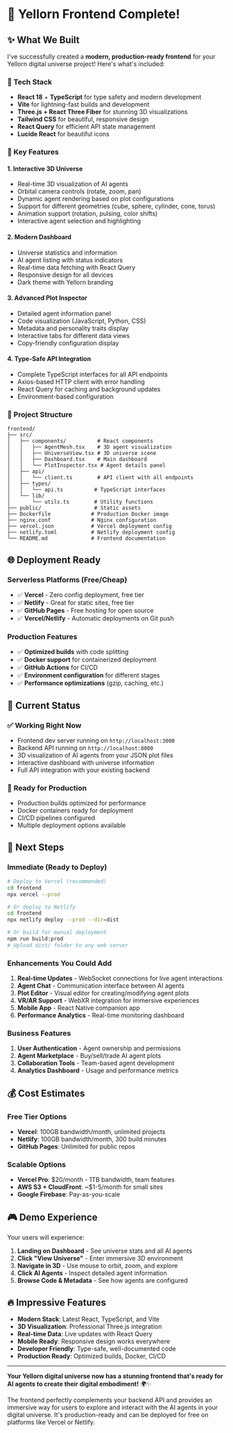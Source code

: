 # 🎉 Yellorn Frontend Complete! 

## ✨ What We Built

I've successfully created a **modern, production-ready frontend** for your Yellorn digital universe project! Here's what's included:

### 🚀 Tech Stack
- **React 18** + **TypeScript** for type safety and modern development
- **Vite** for lightning-fast builds and development
- **Three.js + React Three Fiber** for stunning 3D visualizations
- **Tailwind CSS** for beautiful, responsive design
- **React Query** for efficient API state management
- **Lucide React** for beautiful icons

### 🌟 Key Features

#### 1. **Interactive 3D Universe**
- Real-time 3D visualization of AI agents
- Orbital camera controls (rotate, zoom, pan)
- Dynamic agent rendering based on plot configurations
- Support for different geometries (cube, sphere, cylinder, cone, torus)
- Animation support (rotation, pulsing, color shifts)
- Interactive agent selection and highlighting

#### 2. **Modern Dashboard**
- Universe statistics and information
- AI agent listing with status indicators
- Real-time data fetching with React Query
- Responsive design for all devices
- Dark theme with Yellorn branding

#### 3. **Advanced Plot Inspector**
- Detailed agent information panel
- Code visualization (JavaScript, Python, CSS)
- Metadata and personality traits display
- Interactive tabs for different data views
- Copy-friendly configuration display

#### 4. **Type-Safe API Integration**
- Complete TypeScript interfaces for all API endpoints
- Axios-based HTTP client with error handling
- React Query for caching and background updates
- Environment-based configuration

### 📁 Project Structure
```
frontend/
├── src/
│   ├── components/          # React components
│   │   ├── AgentMesh.tsx    # 3D agent visualization
│   │   ├── UniverseView.tsx # 3D universe scene
│   │   ├── Dashboard.tsx    # Main dashboard
│   │   └── PlotInspector.tsx # Agent details panel
│   ├── api/
│   │   └── client.ts        # API client with all endpoints
│   ├── types/
│   │   └── api.ts          # TypeScript interfaces
│   └── lib/
│       └── utils.ts        # Utility functions
├── public/                 # Static assets
├── Dockerfile             # Production Docker image
├── nginx.conf             # Nginx configuration
├── vercel.json            # Vercel deployment config
├── netlify.toml           # Netlify deployment config
└── README.md              # Frontend documentation
```

## 🌐 Deployment Ready

### **Serverless Platforms (Free/Cheap)**
- ✅ **Vercel** - Zero config deployment, free tier
- ✅ **Netlify** - Great for static sites, free tier  
- ✅ **GitHub Pages** - Free hosting for open source
- ✅ **Vercel/Netlify** - Automatic deployments on Git push

### **Production Features**
- ✅ **Optimized builds** with code splitting
- ✅ **Docker support** for containerized deployment
- ✅ **GitHub Actions** for CI/CD
- ✅ **Environment configuration** for different stages
- ✅ **Performance optimizations** (gzip, caching, etc.)

## 🎯 Current Status

### ✅ **Working Right Now**
- Frontend dev server running on `http://localhost:3000`
- Backend API running on `http://localhost:8000`
- 3D visualization of AI agents from your JSON plot files
- Interactive dashboard with universe information
- Full API integration with your existing backend

### 🔧 **Ready for Production**
- Production builds optimized for performance
- Docker containers ready for deployment
- CI/CD pipelines configured
- Multiple deployment options available

## 🚀 Next Steps

### **Immediate (Ready to Deploy)**
```bash
# Deploy to Vercel (recommended)
cd frontend
npx vercel --prod

# Or deploy to Netlify
cd frontend
npx netlify deploy --prod --dir=dist

# Or build for manual deployment
npm run build:prod
# Upload dist/ folder to any web server
```

### **Enhancements You Could Add**
1. **Real-time Updates** - WebSocket connections for live agent interactions
2. **Agent Chat** - Communication interface between AI agents
3. **Plot Editor** - Visual editor for creating/modifying agent plots
4. **VR/AR Support** - WebXR integration for immersive experiences
5. **Mobile App** - React Native companion app
6. **Performance Analytics** - Real-time monitoring dashboard

### **Business Features**
1. **User Authentication** - Agent ownership and permissions
2. **Agent Marketplace** - Buy/sell/trade AI agent plots
3. **Collaboration Tools** - Team-based agent development
4. **Analytics Dashboard** - Usage and performance metrics

## 💰 Cost Estimates

### **Free Tier Options**
- **Vercel**: 100GB bandwidth/month, unlimited projects
- **Netlify**: 100GB bandwidth/month, 300 build minutes
- **GitHub Pages**: Unlimited for public repos

### **Scalable Options**
- **Vercel Pro**: $20/month - 1TB bandwidth, team features
- **AWS S3 + CloudFront**: ~$1-5/month for small sites
- **Google Firebase**: Pay-as-you-scale

## 🎮 Demo Experience

Your users will experience:
1. **Landing on Dashboard** - See universe stats and all AI agents
2. **Click "View Universe"** - Enter immersive 3D environment
3. **Navigate in 3D** - Use mouse to orbit, zoom, and explore
4. **Click AI Agents** - Inspect detailed agent information
5. **Browse Code & Metadata** - See how agents are configured

## 🔥 Impressive Features

- **Modern Stack**: Latest React, TypeScript, and Vite
- **3D Visualization**: Professional Three.js integration
- **Real-time Data**: Live updates with React Query
- **Mobile Ready**: Responsive design works everywhere
- **Developer Friendly**: Type-safe, well-documented code
- **Production Ready**: Optimized builds, Docker, CI/CD

---

**Your Yellorn digital universe now has a stunning frontend that's ready for AI agents to create their digital embodiment!** 🌍✨

The frontend perfectly complements your backend API and provides an immersive way for users to explore and interact with the AI agents in your digital universe. It's production-ready and can be deployed for free on platforms like Vercel or Netlify.
